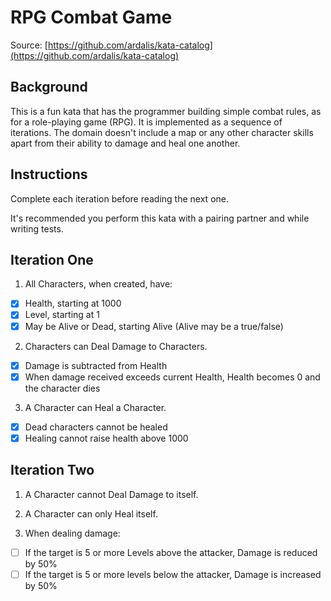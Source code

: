 # RPG Combat Game

Source: [https://github.com/ardalis/kata-catalog](https://github.com/ardalis/kata-catalog)

## Background

This is a fun kata that has the programmer building simple combat rules, as for a role-playing game (RPG). It is implemented as a sequence of iterations. The domain doesn't include a map or any other character skills apart from their ability to damage and heal one another.

## Instructions

Complete each iteration before reading the next one.

It's recommended you perform this kata with a pairing partner and while writing tests.

## Iteration One

1. All Characters, when created, have:

- [X] Health, starting at 1000
- [X] Level, starting at 1
- [X] May be Alive or Dead, starting Alive (Alive may be a true/false)

2. Characters can Deal Damage to Characters.

- [X] Damage is subtracted from Health
- [X] When damage received exceeds current Health, Health becomes 0 and the character dies

3. A Character can Heal a Character.

- [X] Dead characters cannot be healed
- [X] Healing cannot raise health above 1000

## Iteration Two

1. A Character cannot Deal Damage to itself.

2. A Character can only Heal itself.

3. When dealing damage:

- [ ] If the target is 5 or more Levels above the attacker, Damage is reduced by 50%
- [ ] If the target is 5 or more levels below the attacker, Damage is increased by 50%